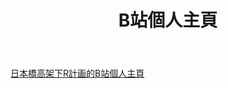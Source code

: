 ﻿---
title: B站個人主頁
tags: bilibili
---

[日本橋高架下R計画的B站個人主頁](https://space.bilibili.com/11631928 "點擊前往")